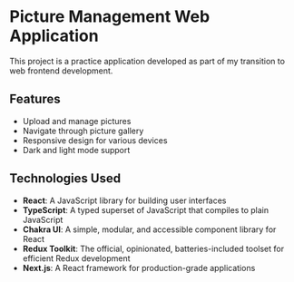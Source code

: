 # Picture Management Web Application

This project is a practice application developed as part of my transition to web frontend development.

## Features

- Upload and manage pictures
- Navigate through picture gallery
- Responsive design for various devices
- Dark and light mode support

## Technologies Used

- **React**: A JavaScript library for building user interfaces
- **TypeScript**: A typed superset of JavaScript that compiles to plain JavaScript
- **Chakra UI**: A simple, modular, and accessible component library for React
- **Redux Toolkit**: The official, opinionated, batteries-included toolset for efficient Redux development
- **Next.js**: A React framework for production-grade applications


